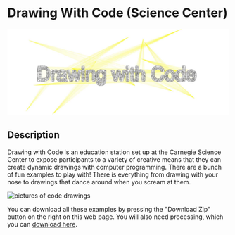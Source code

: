 Drawing With Code (Science Center) 
==========

![Screenshot](https://github.com/crecord/DrawingWithCode-ScienceCenter/blob/master/DrawingWithCode.jpg)

Description
-----------


Drawing with Code is an education station set up at the Carnegie Science Center to expose participants to a variety of creative means that they can create dynamic drawings with computer programming. 
There are a bunch of fun examples to play with! There is everything from drawing with your nose to drawings that dance around when you scream at them.

![pictures of code drawings](https://github.com/crecord/DrawingWithCode-ScienceCenter/blob/master/examples)

You can download all these examples by pressing the "Download Zip" button on the right on this web page. You will also need processing, which you can [download here](https://processing.org/download/). 
 



